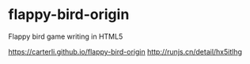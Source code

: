 # flappy-bird-origin

Flappy bird game writing in HTML5

https://carterli.github.io/flappy-bird-origin
http://runjs.cn/detail/hx5itlhg
